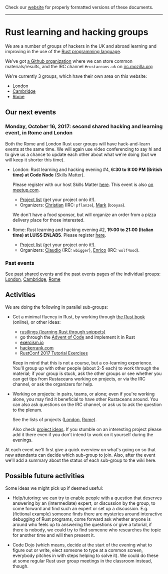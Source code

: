 Check our [website](http://rustaceans.uk/) for
properly formatted versions of these documents.

---

# Rust learning and hacking groups

We are a number of groups of hackers in the UK and abroad learning and
improving in the use of the
[Rust programming language](https://www.rust-lang.org/).

We've got [a Github organization](Github.md) where we can store common
materials/results, and the IRC channel `#rustaceans.uk` on
[irc.mozilla.org](https://wiki.mozilla.org/IRC)

We're currently 3 groups, which have their own area on this website:

* [London](London/index.md)
* [Cambridge](Cambridge/index.md)
* [Rome](Rome/index.md)


## Our next events

### **Monday, October 16, 2017**: second shared hacking and learning event, in Rome and London

Both the Rome and London Rust user groups will have hack-and-learn events at the same time. We will again use video conferencing to say hi and to give us a chance to update each other about what we're doing (but we will keep it shorter this time).

* London: Rust learning and hacking evening #4, **6:30 to 9:00 PM (British time) at Code Node** (Skills Matter).

    Please register with our host Skills Matter
    [here](https://skillsmatter.com/meetups/9939-rust-learning-and-hacking-evening-4). This
    event is also [on meetup.com](https://www.meetup.com/Rust-London-User-Group/events/244021078/).

    * [Project list](London/Projects.md) (get your project onto it!). 
    * Organizers: [Christian](https://github.com/pflanze) (IRC: `pflanze`), [Mark](https://github.com/booyaa) (`booyaa`).

    We don't have a food sponsor, but will organize an order from a pizza delivery place for those interested.

* Rome: Rust learning and hacking evening #2, **19:00 to 21:00 (Italian time) at LUISS ENLABS**. Please register [here](https://www.meetup.com/it-IT/Rust-Roma/events/243948917/). 

    * [Project list](../Rome/Projects.md) (get your project onto it!). 
    * Organizers: [Claudio](https://github.com/wbigger) (IRC: `wbigger`), [Enrico](https://github.com/maggiolo00) (IRC: `wolf4ood`).


### Past events

See [past shared events](past_shared_events/index.md) and the past events pages of the individual groups: [London](../London/Past_Events.md), [Cambridge](../Cambridge/Past_Events.md), [Rome](../Rome/past_events/index.md)


## Activities

We are doing the following in parallel sub-groups:

* Get a minimal fluency in Rust, by working through
    [the Rust book](http://doc.rust-lang.org/book/) (online), or other
    ideas:

    * [rustlings (learning Rust through snippets)](https://github.com/carols10cents/rustlings)
    * go through the [Advent of Code](http://adventofcode.com/) and implement it in Rust
    * [exercism.io](http://exercism.io/)
    * [hackerrank.com](https://www.hackerrank.com/)
    * [RustConf 2017 Tutorial Exercises](http://www.rust-tutorials.com/RustConf17/)

    Keep in mind that this is not a course, but a co-learning
    experience. You'll group up with other people (about 2-5 each) to
    work through the material; if your group is stuck, ask the other
    groups or see whether you can get tips from Rustaceans working on
    projects, or via the IRC channel, or ask the organizers for help.

* Working on projects: in pairs, teams, or alone; even if you're
    working alone, you may find it beneficial to have other Rustaceans
    around. You can also ask questions on the IRC channel, or ask us
    to ask the question to the plenum.

    See the lists of projects ([London](London/Projects.md), [Rome](Rome/Projects.md)).

    Also check [project ideas](Project_ideas.md). If you stumble on
    an interesting project please add it there even if you don't
    intend to work on it yourself during the evenings.

At each event we'll first give a quick overview on what's going on so
that new attendants can decide which sub-group to join. Also, after
the event we'll add a summary about the status of each sub-group to
the wiki here.


## Possible future activities

Some ideas we might pick up if deemed useful:

  * Help/tutoring: we can try to enable people with a question that
    deserves answering by an (intermediate) expert, or discussion by
    the group, to come forward and find such an expert or set up a
    discussion. E.g. (fictional example) someone finds there are
    mysteries around interactive debugging of Rust programs, come
    forward ask whether anyone is around who feels up to answering the
    questions or give a tutorial, if there is nobody, we could try to
    find someone who researches the topic for another time and will
    then present it.

  * Code Dojo (which means, decide at the start of the evening what to
    figure out or write, elect someone to type at a common screen,
    everybody pitches in with steps helping to solve it). We could do
    these at some regular Rust user group meetings in the classroom
    instead, though.
